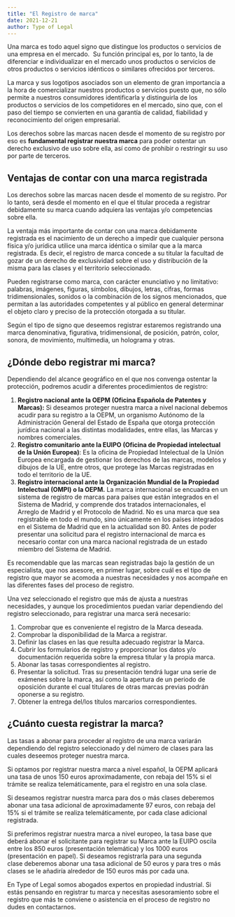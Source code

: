 ```yaml
---
title: "El Registro de marca"
date: 2021-12-21
author: Type of Legal
---
```


Una marca es todo aquel signo que distingue los productos o servicios de una empresa en el mercado.  Su función principal es, por lo tanto, la de diferenciar e individualizar en el mercado unos productos o servicios de otros productos o servicios idénticos o similares ofrecidos por terceros.

La marca y sus logotipos asociados son un elemento de gran importancia a la hora de comercializar nuestros productos o servicios puesto que, no sólo permite a nuestros consumidores identificarla y distinguirla de los productos o servicios de los competidores en el mercado, sino que, con el paso del tiempo se convierten en una garantía de calidad, fiabilidad y reconocimiento del origen empresarial.

Los derechos sobre las marcas nacen desde el momento de su registro por eso es **fundamental registrar nuestra marca** para poder ostentar un derecho exclusivo de uso sobre ella, así como de prohibir o restringir su uso por parte de terceros.

Ventajas de contar con una marca registrada
-------------------------------------------

Los derechos sobre las marcas nacen desde el momento de su registro. Por lo tanto, será desde el momento en el que el titular proceda a registrar debidamente su marca cuando adquiera las ventajas y/o competencias sobre ella.

La ventaja más importante de contar con una marca debidamente registrada es el nacimiento de un derecho a impedir que cualquier persona física y/o jurídica utilice una marca idéntica o similar que a la marca registrada. Es decir, el registro de marca concede a su titular la facultad de gozar de un derecho de exclusividad sobre el uso y distribución de la misma para las clases y el territorio seleccionado.

Pueden registrarse como marca, con carácter enunciativo y no limitativo: palabras, imágenes, figuras, símbolos, dibujos, letras, cifras, formas tridimensionales, sonidos o la combinación de los signos mencionados, que permitan a las autoridades competentes y al público en general determinar el objeto claro y preciso de la protección otorgada a su titular.

Según el tipo de signo que deseemos registrar estaremos registrando una marca denominativa, figurativa, tridimensional, de posición, patrón, color, sonora, de movimiento, multimedia, un holograma y otras.

¿Dónde debo registrar mi marca?
-------------------------------

Dependiendo del alcance geográfico en el que nos convenga ostentar la protección, podremos acudir a diferentes procedimientos de registro:

1.  **Registro nacional ante la OEPM (Oficina Española de Patentes y Marcas):** Si deseamos proteger nuestra marca a nivel nacional debemos acudir para su registro a la OEPM, un organismo Autónomo de la Administración General del Estado de España que otorga protección jurídica nacional a las distintas modalidades, entre ellas, las Marcas y nombres comerciales.
2.  **Registro comunitario ante la EUIPO (Oficina de Propiedad intelectual de la Unión Europea)**: Es la oficina de Propiedad Intelectual de la Unión Europea encargada de gestionar los derechos de las marcas, modelos y dibujos de la UE, entre otros, que protege las Marcas registradas en todo el territorio de la UE.
3.  **Registro internacional ante la Organización Mundial de la Propiedad Intelectual (OMPI) o la OEPM.** La marca internacional se encuadra en un sistema de registro de marcas para países que están integrados en el Sistema de Madrid, y comprende dos tratados internacionales, el Arreglo de Madrid y el Protocolo de Madrid. No es una marca que sea registrable en todo el mundo, sino únicamente en los países integrados en el Sistema de Madrid que en la actualidad son 80. Antes de poder presentar una solicitud para el registro internacional de marca es necesario contar con una marca nacional registrada de un estado miembro del Sistema de Madrid.

Es recomendable que las marcas sean registradas bajo la gestión de un especialista, que nos asesore, en primer lugar, sobre cuál es el tipo de registro que mayor se acomoda a nuestras necesidades y nos acompañe en las diferentes fases del proceso de registro.

Una vez seleccionado el registro que más de ajusta a nuestras necesidades, y aunque los procedimientos puedan variar dependiendo del registro seleccionado, para registrar una marca será necesario:

1.  Comprobar que es conveniente el registro de la Marca deseada.
2.  Comprobar la disponibilidad de la Marca a registrar.
3.  Definir las clases en las que resulta adecuado registrar la Marca.
4.  Cubrir los formularios de registro y proporcionar los datos y/o documentación requerida sobre la empresa titular y la propia marca.
5.  Abonar las tasas correspondientes al registro.
6.  Presentar la solicitud. Tras su presentación tendrá lugar una serie de exámenes sobre la marca, así como la apertura de un periodo de oposición durante el cual titulares de otras marcas previas podrán oponerse a su registro.
7.  Obtener la entrega del/los títulos marcarios correspondientes.

¿Cuánto cuesta registrar la marca? 
-----------------------------------

Las tasas a abonar para proceder al registro de una marca variarán dependiendo del registro seleccionado y del número de clases para las cuales deseemos proteger nuestra marca.

Si optamos por registrar nuestra marca a nivel español, la OEPM aplicará una tasa de unos 150 euros aproximadamente, con rebaja del 15% si el trámite se realiza telemáticamente, para el registro en una sola clase.

Si deseamos registrar nuestra marca para dos o más clases deberemos abonar una tasa adicional de aproximadamente 97 euros, con rebaja del 15% si el trámite se realiza telemáticamente, por cada clase adicional registrada.

Si preferimos registrar nuestra marca a nivel europeo, la tasa base que deberá abonar el solicitante para registrar su Marca ante la EUIPO oscila entre los 850 euros (presentación telemática) y los 1000 euros (presentación en papel). Si deseamos registrarla para una segunda clase deberemos abonar una tasa adicional de 50 euros y para tres o más clases se le añadiría alrededor de 150 euros más por cada una.

En Type of Legal somos abogados expertos en propiedad industrial. Si estás pensando en registrar tu marca y necesitas asesoramiento sobre el registro que más te conviene o asistencia en el proceso de registro no dudes en contactarnos.
